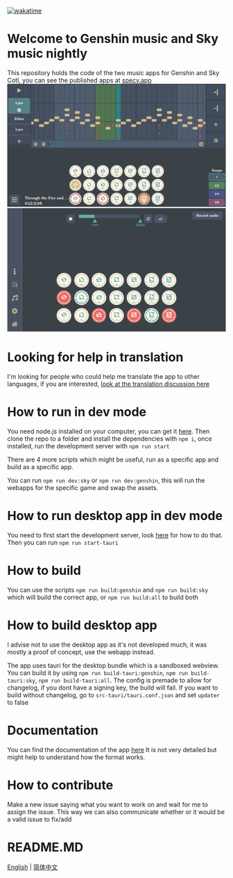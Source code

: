 [![wakatime](https://wakatime.com/badge/user/f0147aa6-69b8-4142-806c-050d6fee026e/project/68da356a-cd0b-40cb-996c-0799e406179f.svg)](https://wakatime.com/badge/user/f0147aa6-69b8-4142-806c-050d6fee026e/project/68da356a-cd0b-40cb-996c-0799e406179f)
# Welcome to Genshin music and Sky music nightly

This repository holds the code of the two music apps for Genshin and Sky Cotl, you can see the published apps at [specy.app](https://specy.app)
![Composer](docs/assets/composer.webp)
![Player](docs/assets/player.webp)

# Looking for help in translation
I'm looking for people who could help me translate the app to other languages, if you are interested, [look at the translation discussion here](https://github.com/Specy/genshin-music/discussions/52)

# How to run in dev mode
You need node.js installed on your computer, you can get it [here](https://nodejs.org/en/).
Then clone the repo to a folder and install the dependencies with `npm i`, once installed, run the development server with `npm run start`

There are 4 more scripts which might be useful, run as a specific app and build as a specific app.

You can run `npm run dev:sky` or `npm run dev:genshin`, this will run the webapps for the specific game and swap the assets. 

# How to run desktop app in dev mode
You need to first start the development server, look [here](#how-to-run-in-dev-mode) for how to do that.
Then you can run `npm run start-tauri`
# How to build

You can use the scripts `npm run build:genshin` and `npm run build:sky` which will build the correct app, or `npm run build:all` to build both

# How to build desktop app
I advise not to use the desktop app as it's not developed much, it was mostly a proof of concept, use the webapp instead.

The app uses tauri for the desktop bundle which is a sandboxed webview. You can build it by using `npm run build-tauri:genshin`, `npm run build-tauri:sky`, `npm run build-tauri:all`. The config is premade to allow for changelog, if you dont have a signing key, the build will fail. If you want to build without changelog, go to `src-tauri/tauri.conf.json` and set `updater` to false


# Documentation
You can find the documentation of the app [here](https://github.com/Specy/genshin-music/wiki)
It is not very detailed but might help to understand how the format works.

# How to contribute
Make a new issue saying what you want to work on and wait for me to assign the issue. This way we can also communicate whether or it would be a valid issue to fix/add

# README.MD
<a href="./README.md">English</a> | <a href="./README-ZH.md">简体中文</a>
